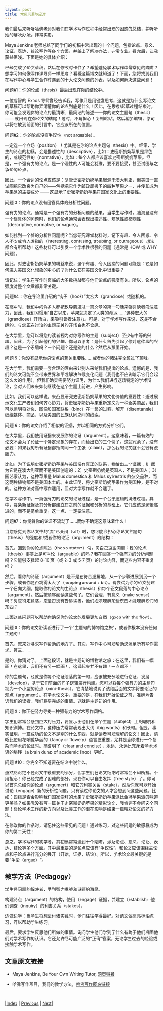 ```yaml
---
layout: post
title: 常见问题与应对
---
```


我们最后来听听哈佛老师对我们在学术写作过程中经常出现的困惑的总结，并听听她的解决办法。非常实用。

Maya Jenkins 老师总结了同学们的初稿中常出现的十个问题，包括论点、意义、论证、表达、结论写作等各个方面，并给出了解决办法，非常专业。看完后，让我获益匪浅。下面是她的具体介绍：

已经完成了论文草稿，然后在修改时卡住了？希望避免学术写作中最常见的陷阱？想学习如何像写作课导师一样思考？看看这篇博文就知道了！下面，您将找到我们在写作中心与学生合作时遇到的十大论文问题的列表，以及如何解决这些问题！

问题#1：你的论点（thesis）最后出现在你的结论中。

一位睿智的 Expos 导师曾经告诉我，写作只是用键盘思考。这就是为什么写论文的草稿可以帮助你弄清楚你的论点到底是什么！因此，在思考/起草过程结束时，你可能会发现你的论点的最清晰、最简洁的陈述——你的论文主题句（thesis）—— 就出现在你论文的结尾！这时，不用担心！复制粘贴，然后稍加编辑，您可以将它放到前面的引言中，它应该所在的位置。

问题#2：你的论点没有争议性（not arguable）。

一定选一个立场（position）！尤其是在你的论点主题句（thesis）中。经常，学生的论点的初稿，会是描述性的（descriptive），比如：史密斯奶奶苹果是绿色的，或规范性的（normative），比如：每个人都应该喜欢史密斯奶奶苹果。但是，一个强有力的论点，是一个理性的人可能会犹豫，要不要接受，甚至试图与之争论的论点。

因此，一个合适的论点应该是：尽管史密斯奶奶苹果起源于澳大利亚，但美国一直试图把它改良为自己的——包括把它作为邮政局授予的四种苹果之一，并使其成为苹果派的主要成分 —— 这显示了史密斯奶奶苹果在国家文化上的重要性。

问题 3：你的论点没有回答具体的分析性问题。

强有力的论点，通常是一个强有力的分析问题的结果。当学生写作时，脑海里没有一个很具体的问题时，他们的论点通常会表现出描述性、规范性或模糊性（descriptive, normative, or vague）。

如何找到一个好的分析性问题呢？当您研究课堂材料时，记下有趣、令人困惑、令人不安或令人发指的（interesting, confusing, troubling, or outrageous）想法都会有所帮助！这些材料可以引发一个学术性很强的问题（通常是 HOW 或 WHY 问题）。

因此，对史密斯奶奶苹果的粉丝来说，这个有趣、令人困惑的问题可能是：它是如何进入美国文化想象的中心的？为什么它在美国文化中很重要？

请记住：学生在写作时面临的大多数挑战都与他们论点的强度有关。所以，论点的强度对整个文章都非常关键。

问题#4：你在导论里介绍的“钩子（hook）”太宏大（grandiose）或随机的。

在高中时，我们中的许多人都被教导要通过一篇文章的第一句话来吸引读者的注意力，因此，我们习惯用“自古以来，苹果就决定了人类的命运……”这种宏大的（grandiose）开场白，来吸引读者注意力。可是，对于学术写作来说，这是不合适的。与您正在讨论的主题无关的开场白也不合适。

在大学里，您可以将您的读者视为对你写作的主题（subject）至少有中等的兴趣。因此，为了引起他们的兴趣，你可以思考：是什么首先引起了你对这件事的兴趣？这是一个矛盾吗？一个问题？还是别的什么？然后从那里开始。

问题 5：你没有显示你的论点的至关重要性……或者你的赌注完全超过了顶峰。

在大学里，我们需要一套合理的理由来让别人采纳我们提出的论点。遗憾的是，我们的论文可能不会带来世界和平或解决气候变化问题（我们也不应该暗示它们会起这么大的作用）。但我们确实需要努力证明，为什么我们进行这场特定的学术辩论，会对人们未来如何继续在这个主题上前进，产生影响。

比如，我们可以这样说，来凸显研究史密斯奶奶苹果的文化价值的重要性：通过展示文化生产者们如何齐心协力，将史密斯奶奶苹果重新定义为一种全美商品，我们可以阐明将对象、图像和国家联系（bind）在一起的过程，解开（disentangle）缠绕媒体、商品、以及美国的民族认同之间的线索。

问题 6：你的论文介绍了相似的证据，并以相同的方式分析它们。

在大学里，我们使用证据来发展你的论证（argument）。这意味着，一篇有效的论文不会为了论证一个特定现象的存在，而给出它的三个例子。这就冗余了，没有必要：如果我的所有证据都指向同一个主张（claim），那么我的论文就不会很有说服力。

比如，为了说明史密斯奶奶苹果与美国没有真正的联系，我给出三个证据：1）因为它是在澳大利亚而不是美国创造的；2）史密斯奶奶是英国人，不是美国人；3）园艺家认为，这种苹果是 Malus domestica 和 Malus sylvestris 的杂交品种，而这两种植物都不是美国本土的。由此证明，将史密斯奶奶苹果作为美国种，是不对的。这种方法对高中写作适用，但对大学写作就不合适了。

在学术写作中，一篇强有力的论文的论证过程，是一个合乎逻辑的演进过程。其中，每条新证据及其分析都建立在之前的证据和分析的基础上。它们应该是逻辑递进的，而不是简单重复。这一点，一定要注意。

问题#7：你觉得你的论证不流动了……而你不确定这意味着什么！

当您感觉到你论文中的“流”已关闭（off）时，您可能会担心你论文主题句（thesis）的强度和/或者你的论证（argument）的结构：

首先，回到你的论点陈述（thesis statem）句，问自己这些问题：我的论点（thesis）事实上是可争论（arguable）的吗？我在回答一个强有力的分析问题吗？它能够支撑起 8-10 页（或 2-3 或 5-7 页）的讨论内容，而这些内容不重复吗？

然后，看你的论证（argument）是不是在符合逻辑地，从一个步骤进展到另一个步骤，或者你是否跳得太大了（hopping around a bit）。请尝试为你的论文创建一个反向大纲，提取你的论文的主论点（thesis）和每个正文段落的中心论点（argument）。然后按顺序阅读这些句子。它们合理、有意义（make sense）吗？对应特定段落，您是否没有告诉读者，他们必须理解某些东西才能理解它们的东西？

上面这些问题可以帮助你确保你的论文的发展更加自然（goes with the flow）。

问题 8：你的论文带读者进行了一个“主题句的博物馆之旅”，或者你根本没有任何主题句！

首先，您来对寻求写作帮助的地方了。其次，写作中心可以帮助您满足所有写作需求。第三，……

是的，你猜对了。上面这段话，就是主题句的博物馆之旅：在这里，我们有一幅画！在这里，我们还有另一幅画！。这读起来并不有趣！一点都不！

你的主题句，也就是你每个论证段落的第一句，应该被充分地进行论证、发展（develop），基于它们前面的句子逻辑进行构建。您可以将每个强有力的主题句视为一个小型的论点（mini-thesis），它清楚地说明了该段后面的文字将要论证的观点（argument）。在学术论文中，重要的是，在我们开始论证之前，准确地告诉我们的读者，我们将要完成的事情。这就是主题句的作用。

问题 9：你正在努力寻找一种强有力的学术写作风格。

学生们常常会感到巨大的压力，要显示出他们在某个主题（subject）上的聪明和知识渊博。在论文中，这种压力常常表现出大词（big words）和长句。但是，事实证明，一篇成功的论文不是别的什么东西，就是读者可以理解的论文！因此，清晰比使用花哨或华丽的（fancy or flowery）语言更重要，尤其是当你进行一个复杂而学术的论证时。简洁明了（clear and concise），永远、永远比充斥着学术术语的脑残（a brain dump of academic lingo）更好。

问题 #10：你完全不知道要在结论中说什么。

虽然结论绝不是论文中最重要的部分，但学生们在论文结束时常常会不知所措。不用担心！你已经完成了困难的部分。现在你可以自由发挥（free style）了。你可以首先总结你的论点（argument）和它的利害关系（stake），然后你就可以开始讨论（engage）新的分析性问题。只有读过你论文的人才会想到问这些问题。比如：国籍是否会影响我们国家崇拜的水果？史密斯奶奶苹果派比金冠苹果派的味道更美吗？如果我没有写一篇关于史密斯奶奶苹果的精彩论文，我肯定不会问这个问题！谈论学术工作的新方向以及此类工作的潜在影响是结束一篇精彩论文的好方法。

在修改你的作品时，请记住这些常见的问题！通过练习，对这些问题的敏感将成为你的第二天性！

总之，学术写作的初学者，其初稿常常遇到十个陷阱，涉及论点、意义、论证、表达、结论等多个方面。其中最重要的是论点应该有“争议性”，和论文应该围绕主论点和子论点进行充分的展开（开始，证据，结论）。所以，学术论文最关键的是要“争论（argue）“。

## 教学方法（Pedagogy）

学生是问题的解决者，受到智力挑战和谜题的激励。

构建论点（argument）的结构，使用（engage）证据，并建立（establish）他们调查（inquiry）的利害关系（stakes）。

边做边学：当学生将想法付诸实践时，他们往往学得最好。对范文做高亮标注练习，可以帮助学生练习。

最后，要求学生反思他们所做的事情。询问学生他们学到了什么有助于他们巩固他们对学术写作的认识。它还允许尽可能广泛的“正确”答案，无论学生过去的经验或接触学术写作。

## 文章原文链接

- Maya Jenkins, Be Your Own Writing Tutor, [网页链接](https://harvardwritingcenterblog.com/2022/02/03/be-your-own-writing-tutor/)

- 哈佛写作项目，我们的教学方法，[哈佛写作网站链接](https://www.harvardwrites.com/new-page)

<br/>

|[Index](../../) | [Previous](4-6-source) | [Next](6-0-style)|
